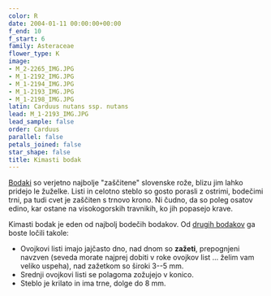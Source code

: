 ```yaml
---
color: R
date: 2004-01-11 00:00:00+00:00
f_end: 10
f_start: 6
family: Asteraceae
flower_type: K
image:
- M_2-2265_IMG.JPG
- M_1-2192_IMG.JPG
- M_1-2194_IMG.JPG
- M_1-2193_IMG.JPG
- M_1-2198_IMG.JPG
latin: Carduus nutans ssp. nutans
lead: M_1-2193_IMG.JPG
lead_sample: false
order: Carduus
parallel: false
petals_joined: false
star_shape: false
title: Kimasti bodak
---
```

[Bodaki](../genus/carduus/) so verjetno najbolje "zaščitene" slovenske rože, blizu jim lahko pridejo le žuželke. Listi in celotno steblo so gosto porasli z ostrimi, bodečimi trni, pa tudi cvet je zaščiten s trnovo krono. Ni čudno, da so poleg osatov edino, kar ostane na visokogorskih travnikih, ko jih popasejo krave.

Kimasti bodak je eden od najbolj bodečih bodakov. Od [drugih bodakov](../genus/carduus/) ga boste ločili takole:

-   Ovojkovi listi imajo jajčasto dno, nad dnom so **zažeti**, prepognjeni navzven (seveda morate najprej dobiti v roke ovojkov list \... želim vam veliko uspeha), nad zažetkom so široki 3--5 mm.
-   Srednji ovojkovi listi se polagoma zožujejo v konico.
-   Steblo je krilato in ima trne, dolge do 8 mm.
